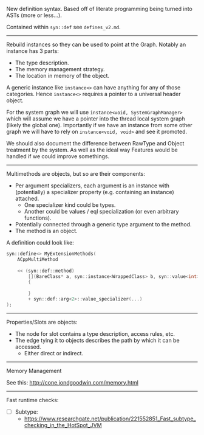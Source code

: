 New definition syntax. Based off of literate programming being turned into ASTs (more or less...).

Contained within `syn::def` see `defines_v2.md`.

---

Rebuild instances so they can be used to point at the Graph. Notably an instance has 3 parts:

* The type description.
* The memory management strategy.
* The location in memory of the object.

A generic instance like `instance<>` can have anything for any of those categories. Hence `instance<>` requires a pointer to a universal header object.

For the system graph we will use `instance<void, SystemGraphManager>` which will assume we have a pointer into the thread local system graph (likely the global one). Importantly if we have an instance from some other graph we will have to rely on `instance<void, void>` and see it promoted.

We should also document the difference between RawType and Object treatment by the system. As well as the ideal way Features would be handled if we could improve somethings.

---

Multimethods are objects, but so are their components:

* Per argument specializers, each argument is an instance with (potentially) a specializer property (e.g. containing an instance) attached.
  * One specializer kind could be types.
  * Another could be values / eql specialization (or even arbitrary functions).
* Potentially connected through a generic type argument to the method.
* The method is an object.

A definition could look like:

```c++
syn::define<> MyExtensionMethods(
    ACppMultiMethod
    
    << (syn::def::method)
        [](BareClass* a, syn::instance<WrappedClass> b, syn::value<int> c) -> 
        {
        
        }
        + syn::def::arg<2>::value_specializer(...)
);
```

---

Properties/Slots are objects:

* The node for slot contains a type description, access rules, etc.
* The edge tying it to objects describes the path by which it can be accessed.
  * Either direct or indirect.

---

Memory Management

See this: http://cone.jondgoodwin.com/memory.html

---

Fast runtime checks:

- [ ] Subtype: 
  - https://www.researchgate.net/publication/221552851_Fast_subtype_checking_in_the_HotSpot_JVM